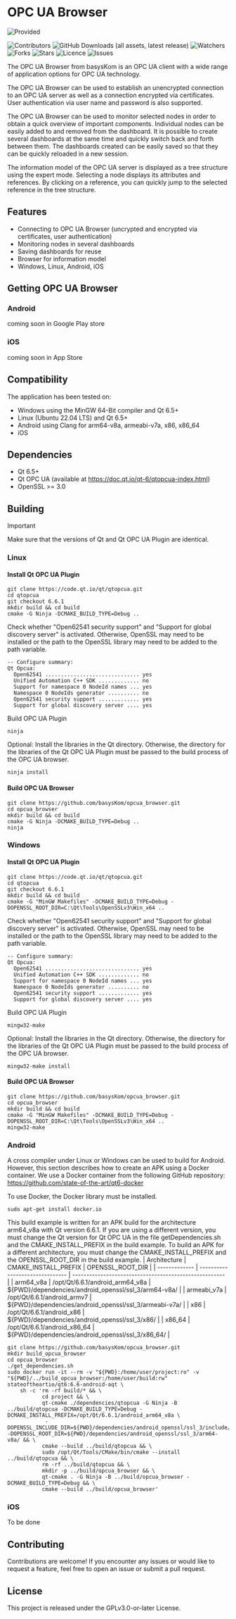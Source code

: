 <!--
// SPDX-FileCopyrightText: 2024 basysKom GmbH
// SPDX-FileContributor: Karsten Herrler <karsten.herrler@basyskom.com>
//
// SPDX-License-Identifier: CC0-1.0
-->
# OPC UA Browser

![Provided](https://img.shields.io/badge/provided%20by-basysKom%20GmbH-orange)

![Contributors](https://img.shields.io/github/contributors/basysKom/opcua_browser?style=plastic)
![GitHub Downloads (all assets, latest release)](https://img.shields.io/github/downloads-pre/basysKom/opcua_browser/latest/total)
![Watchers](https://img.shields.io/github/watchers/basysKom/opcua_browser)
![Forks](https://img.shields.io/github/forks/basysKom/opcua_browser)
![Stars](https://img.shields.io/github/stars/basysKom/opcua_browser)
![Licence](https://img.shields.io/github/license/basysKom/opcua_browser)
![Issues](https://img.shields.io/github/issues/basysKom/opcua_browser)

The OPC UA Browser from basysKom is an OPC UA client with a wide range of application options for OPC UA technology.

The OPC UA Browser can be used to establish an unencrypted connection to an OPC UA server as well as a connection encrypted via certificates. User authentication via user name and password is also supported.

The OPC UA Browser can be used to monitor selected nodes in order to obtain a quick overview of important components. Individual nodes can be easily added to and removed from the dashboard. It is possible to create several dashboards at the same time and quickly switch back and forth between them. The dashboards created can be easily saved so that they can be quickly reloaded in a new session.

The information model of the OPC UA server is displayed as a tree structure using the expert mode. Selecting a node displays its attributes and references. By clicking on a reference, you can quickly jump to the selected reference in the tree structure.

## Features

- Connecting to OPC UA Browser (uncrypted and encrypted via certificates, user authentication)
- Monitoring nodes in several dashboards
- Saving dashboards for reuse
- Browser for information model
- Windows, Linux, Android, iOS

## Getting OPC UA Browser

### Android

coming soon in Google Play store

### iOS

coming soon in App Store

## Compatibility

The application has been tested on:
- Windows using the MinGW 64-Bit compiler and Qt 6.5+
- Linux (Ubuntu 22.04 LTS) and Qt 6.5+
- Android using Clang for arm64-v8a, armeabi-v7a, x86, x86_64
- iOS

## Dependencies

- Qt 6.5+
- Qt OPC UA (available at https://doc.qt.io/qt-6/qtopcua-index.html)
- OpenSSL >= 3.0

## Building

> [!IMPORTANT]
> Make sure that the versions of Qt and Qt OPC UA Plugin are identical.

### Linux
#### Install Qt OPC UA Plugin
```
git clone https://code.qt.io/qt/qtopcua.git
cd qtopcua
git checkout 6.6.1
mkdir build && cd build
cmake -G Ninja -DCMAKE_BUILD_TYPE=Debug ..
```
Check whether "Open62541 security support" and "Support for global discovery server" is activated. Otherwise, OpenSSL may need to be installed or the path to the OpenSSL library may need to be added to the path variable.

```
-- Configure summary:
Qt Opcua:
  Open62541 .............................. yes
  Unified Automation C++ SDK ............. no
  Support for namespace 0 NodeId names ... yes
  Namespace 0 NodeIds generator .......... no
  Open62541 security support ............. yes
  Support for global discovery server .... yes
```
Build OPC UA Plugin
```
ninja
```
Optional: Install the libraries in the Qt directory. Otherwise, the directory for the libraries of the Qt OPC UA Plugin must be passed to the build process of the OPC UA browser.  
```
ninja install
```

#### Build OPC UA Browser

```
git clone https://github.com/basysKom/opcua_browser.git
cd opcua_browser
mkdir build && cd build
cmake -G Ninja -DCMAKE_BUILD_TYPE=Debug ..
ninja
```

### Windows

#### Install Qt OPC UA Plugin
```
git clone https://code.qt.io/qt/qtopcua.git
cd qtopcua
git checkout 6.6.1
mkdir build && cd build
cmake -G "MinGW Makefiles" -DCMAKE_BUILD_TYPE=Debug -DOPENSSL_ROOT_DIR=C:\Qt\Tools\OpenSSLv3\Win_x64 ..
```
Check whether "Open62541 security support" and "Support for global discovery server" is activated. Otherwise, OpenSSL may need to be installed or the path to the OpenSSL library may need to be added to the path variable.

```
-- Configure summary:
Qt Opcua:
  Open62541 .............................. yes
  Unified Automation C++ SDK ............. no
  Support for namespace 0 NodeId names ... yes
  Namespace 0 NodeIds generator .......... no
  Open62541 security support ............. yes
  Support for global discovery server .... yes
```
Build OPC UA Plugin
```
mingw32-make
```
Optional: Install the libraries in the Qt directory. Otherwise, the directory for the libraries of the Qt OPC UA Plugin must be passed to the build process of the OPC UA browser.  
```
mingw32-make install
```

#### Build OPC UA Browser

```
git clone https://github.com/basysKom/opcua_browser.git
cd opcua_browser
mkdir build && cd build
cmake -G "MinGW Makefiles" -DCMAKE_BUILD_TYPE=Debug -DOPENSSL_ROOT_DIR=C:\Qt\Tools\OpenSSLv3\Win_x64 ..
mingw32-make
```

### Android
A cross compiler under Linux or Windows can be used to build for Android. However, this section describes how to create an APK using a Docker container.
We use a Docker container from the following GitHub repository:
https://github.com/state-of-the-art/qt6-docker

To use Docker, the Docker library must be installed.
```
sudo apt-get install docker.io
```

This build example is written for an APK build for the architecture arm64_v8a with Qt version 6.6.1.
If you are using a different version, you must change the Qt version for Qt OPC UA in the file getDependencies.sh and the CMAKE_INSTALL_PREFIX in the build example.
To build an APK for a different architecture, you must change the CMAKE_INSTALL_PREFIX and the OPENSSL_ROOT_DIR in the build example.
| Architecture  | CMAKE_INSTALL_PREFIX            | OPENSSL_ROOT_DIR                                       |
| ------------- | ------------------------------- | ------------------------------------------------------ |
| arm64_v8a     | /opt/Qt/6.6.1/android_arm64_v8a | ${PWD}/dependencies/android_openssl/ssl_3/arm64-v8a/   |
| armeabi_v7a   | /opt/Qt/6.6.1/android_armv7     | ${PWD}/dependencies/android_openssl/ssl_3/armeabi-v7a/ |
| x86           | /opt/Qt/6.6.1/android_x86       | ${PWD}/dependencies/android_openssl/ssl_3/x86/         |
| x86_64        | /opt/Qt/6.6.1/android_x86_64    | ${PWD}/dependencies/android_openssl/ssl_3/x86_64/      |

```
git clone https://github.com/basysKom/opcua_browser.git
mkdir build_opcua_browser
cd opcua_browser
./get_dependencies.sh
sudo docker run -it --rm -v "${PWD}:/home/user/project:ro" -v "${PWD}/../build_opcua_browser:/home/user/build:rw" stateoftheartio/qt6:6.6-android-aqt \
    sh -c 'rm -rf build/* && \
           cd project && \
           qt-cmake ./dependencies/qtopcua -G Ninja -B ../build/qtopcua -DCMAKE_BUILD_TYPE=Debug -DCMAKE_INSTALL_PREFIX=/opt/Qt/6.6.1/android_arm64_v8a \
           	-DOPENSSL_INCLUDE_DIR=${PWD}/dependencies/android_openssl/ssl_3/include/ -DOPENSSL_ROOT_DIR=${PWD}/dependencies/android_openssl/ssl_3/arm64-v8a/ && \
           cmake --build ../build/qtopcua && \
           sudo /opt/Qt/Tools/CMake/bin/cmake --install ../build/qtopcua && \
           rm -rf ../build/qtopcua && \
           mkdir -p ../build/opcua_browser && \
           qt-cmake . -G Ninja -B ../build/opcua_browser -DCMAKE_BUILD_TYPE=Debug && \
           cmake --build ../build/opcua_browser'
```

### iOS
To be done

## Contributing

Contributions are welcome! If you encounter any issues or would like to request a feature, feel free to open an issue or submit a pull request.

## License

This project is released under the GPLv3.0-or-later License.
